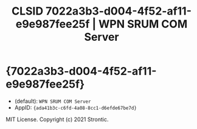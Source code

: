﻿---
title: "CLSID 7022a3b3-d004-4f52-af11-e9e987fee25f | WPN SRUM COM Server"
excerpt: What is COM-Object CLSID 7022a3b3-d004-4f52-af11-e9e987fee25f?
---

# {7022a3b3-d004-4f52-af11-e9e987fee25f}

* (default): `WPN SRUM COM Server`
* AppID: `{ada41b3c-c6fd-4a08-8cc1-d6efde67be7d}`

MIT License. Copyright (c) 2021 Strontic.


